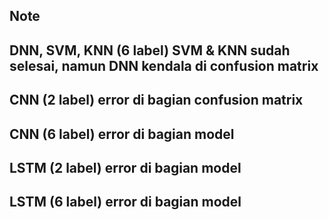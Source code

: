 Note
---
DNN, SVM, KNN (6 label) SVM & KNN sudah selesai, namun DNN kendala di confusion matrix
---
CNN (2 label) error di bagian confusion matrix
---
CNN (6 label) error di bagian model
---
LSTM (2 label) error di bagian model
---
LSTM (6 label) error di bagian model
---
